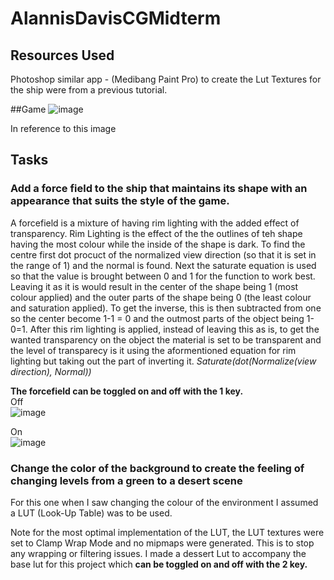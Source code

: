 # AlannisDavisCGMidterm
## Resources Used
Photoshop similar app - (Medibang Paint Pro) to create the Lut
Textures for the ship were from a previous tutorial.

##Game
![image](https://user-images.githubusercontent.com/69608587/218817398-42f8b4a5-d2f6-4b46-bfa4-10002ed2024d.png)

In reference to this image

## Tasks
### Add a force field to the ship that maintains its shape with an appearance that suits the style of the game.
A forcefield is a mixture of having rim lighting with the added effect of transparency.
Rim Lighting is the effect of the the outlines of teh shape having the most colour while the inside of the shape is dark.  To find the centre first dot procuct of the normalized view direction (so that it is set in the range of 1) and the normal is found.  Next the saturate equation is used so that the value is brought between 0 and 1 for the function to work best. Leaving it as it is would result in the center of the shape being 1 (most colour applied) and the outer parts of the shape being 0 (the least colour and saturation applied).  To get the inverse, this is then subtracted from one so the center become 1-1 = 0 and the outmost parts of the object being 1-0=1. 
After this rim lighting is applied, instead of leaving this as is, to get the wanted transparency on the object the material is set to be transparent and the level of transparecy is it using the aformentioned equation for rim lighting but taking out the part of inverting it. 
*Saturate(dot(Normalize(view direction), Normal))*  

**The forcefield can be toggled on and off with the 1 key.**  
Off  
![image](https://user-images.githubusercontent.com/69608587/218819635-17ae3563-5b30-4af0-8f6d-1516238f73bc.png)  

On  
![image](https://user-images.githubusercontent.com/69608587/218819558-5136c8e4-5b0b-49ac-a153-d8da8d5c75c6.png)  


### Change the color of the background to create the feeling of changing levels from a green to a desert scene
For this one when I saw changing the colour of the environment I assumed a LUT (Look-Up Table) was to be used.  
 

Note for the most optimal implementation of the LUT, the LUT textures were set to Clamp Wrap Mode and no mipmaps were generated.  This is to stop any wrapping or filtering issues. 
I made a dessert Lut to accompany the base lut for this project which **can be toggled on and off with the 2 key.**  
